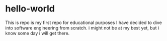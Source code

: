 # hello-world
This is repo is my first repo for educational purposes
I have decided to dive into software engineering from scratch. i might not be at my best yet, but i know some day i will get there.
